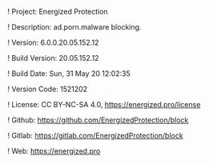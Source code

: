 ! Project: Energized Protection

! Description: ad.porn.malware blocking.

! Version: 6.0.0.20.05.152.12

! Build Version: 20.05.152.12

! Build Date: Sun, 31 May 20 12:02:35

! Version Code: 1521202

! License: CC BY-NC-SA 4.0, https://energized.pro/license

! Github: https://github.com/EnergizedProtection/block

! Gitlab: https://gitlab.com/EnergizedProtection/block


! Web: https://energized.pro
